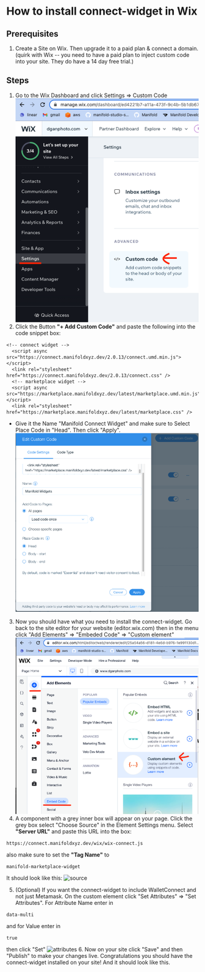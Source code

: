 # How to install connect-widget in Wix

## Prerequisites
1. Create a Site on Wix. Then upgrade it to a paid plan & connect a domain.
(quirk with Wix -- you need to have a paid plan to inject custom code into your site. They do have a 14 day free trial.)

## Steps
1. Go to the Wix Dashboard and click Settings => Custom Code
![Wix menua](./images/custom-code-menu.png)
2. Click the Button **"+ Add Custom Code"** and paste the following into the code snippet box:
```
<!-- connect widget -->
  <script async src="https://connect.manifoldxyz.dev/2.0.13/connect.umd.min.js"></script>
  <link rel="stylesheet" href="https://connect.manifoldxyz.dev/2.0.13/connect.css" />
  <!-- marketplace widget -->
  <script async src="https://marketplace.manifoldxyz.dev/latest/marketplace.umd.min.js"></script>
  <link rel="stylesheet" href="https://marketplace.manifoldxyz.dev/latest/marketplace.css" />
```
- Give it the Name "Manifold Connect Widget" and make sure to Select Place Code in "Head". Then click "Apply".
![Wix custom code](./images/custom-code-head.png)
3. Now you should have what you need to install the connect-widget. Go back to the site editor for your website (editor.wix.com) then in the menu click "Add Elements" => "Embeded Code" => "Custom element"
![Wix add custom element](./images/site-editor-embed-code-menu.png)
4. A component with a grey inner box will appear on your page. Click the grey box select "Choose Source" in the Element Settings menu. Select **"Server URL"** and paste this URL into the box:
```
https://connect.manifoldxyz.dev/wix/wix-connect.js
```
also make sure to set the **"Tag Name"** to 
```
manifold-marketplace-widget
```
It should look like this:
![source](./images/custom-element-source.png.png)

5. (Optional) If you want the connect-widget to include WalletConnect and not just Metamask. On the custom element click "Set Attributes" => "Set Attributes". For Attribute Name enter in 
```
data-multi
```
and for Value enter in 
```
true
```
then click "Set"
![attributes](./images/custom-element-attribute.png.png)
6. Now on your site click "Save" and then "Publish" to make your changes live. Congratulations you should have the connect-widget installed on your site! And it should look like this.